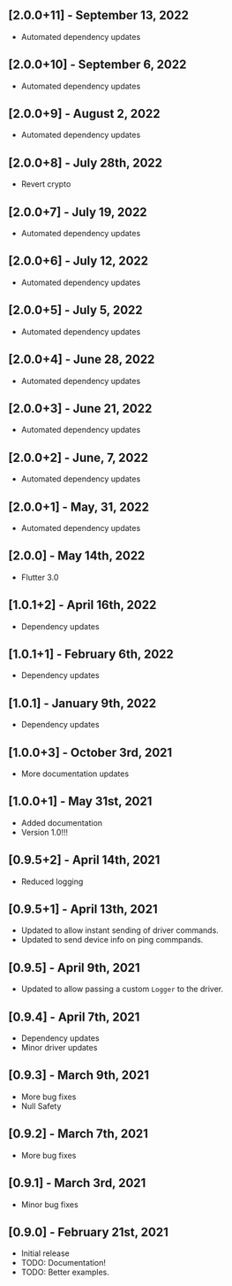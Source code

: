 ## [2.0.0+11] - September 13, 2022

* Automated dependency updates


## [2.0.0+10] - September 6, 2022

* Automated dependency updates


## [2.0.0+9] - August 2, 2022

* Automated dependency updates


## [2.0.0+8] - July 28th, 2022

* Revert crypto


## [2.0.0+7] - July 19, 2022

* Automated dependency updates


## [2.0.0+6] - July 12, 2022

* Automated dependency updates


## [2.0.0+5] - July 5, 2022

* Automated dependency updates


## [2.0.0+4] - June 28, 2022

* Automated dependency updates


## [2.0.0+3] - June 21, 2022

* Automated dependency updates


## [2.0.0+2] - June, 7, 2022

* Automated dependency updates


## [2.0.0+1] - May, 31, 2022

* Automated dependency updates


## [2.0.0] - May 14th, 2022

* Flutter 3.0


## [1.0.1+2] - April 16th, 2022

* Dependency updates


## [1.0.1+1] - February 6th, 2022

* Dependency updates


## [1.0.1] - January 9th, 2022

* Dependency updates


## [1.0.0+3] - October 3rd, 2021

* More documentation updates


## [1.0.0+1] - May 31st, 2021

* Added documentation
* Version 1.0!!!


## [0.9.5+2] - April 14th, 2021

* Reduced logging


## [0.9.5+1] - April 13th, 2021

* Updated to allow instant sending of driver commands.
* Updated to send device info on ping commpands.


## [0.9.5] - April 9th, 2021

* Updated to allow passing a custom `Logger` to the driver.


## [0.9.4] - April 7th, 2021

* Dependency updates
* Minor driver updates


## [0.9.3] - March 9th, 2021

* More bug fixes
* Null Safety


## [0.9.2] - March 7th, 2021

* More bug fixes


## [0.9.1] - March 3rd, 2021

* Minor bug fixes


## [0.9.0] - February 21st, 2021

* Initial release
* TODO: Documentation!
* TODO: Better examples.










